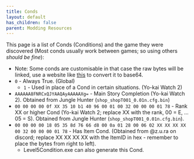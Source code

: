 ```yaml
---
title: Conds
layout: default
has_children: false
parent: Modding Resources
---
```


This page is a list of Conds (Conditions) and the game they were discovered (Most conds usually work between games; so using others *should be fine*):
* Note: Some conds are customisable in that case the raw bytes will be linked, use a website like [this](a) to convert it to base64.
* `0` - Always True. (Global)
  * `1` - Used in place of a Cond in certain situations. (Yo-kai Watch 2)
* `AAAAAA8FNRCxQJYAAQAyAAAAAXg=` - Main Story Completion (Yo-kai Watch 2). Obtained from Jungle Hunter (`shop_shopT001_0.01n.cfg.bin`)
* `00 00 00 00 0f XX 35 10 b1 40 96 00 01 00 32 00 00 00 01 78` - Rank XX or higher Cond (Yo-kai Watch 2; replace XX with the rank, 00 = E, ... 05 = S). Obtained from Jungle Hunter (`shop_shopT001_0.01n.cfg.bin`).
* `00 00 00 00 18 05 35 8d 76 66 d8 00 0a 01 28 00 06 02 XX XX XX XX 00 32 00 00 00 01 78` - Has Item Cond. (Obtained from @z.u.ra on discord; replace XX XX XX XX with the ItemID in hex - remember to place the bytes from right to left).
  * Level5Condition.exe can also generate this Cond.
